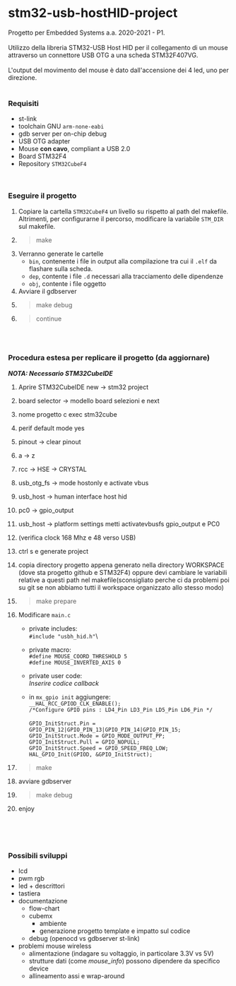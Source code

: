 # stm32-usb-hostHID-project
Progetto per Embedded Systems a.a. 2020-2021 - P1. \
\
Utilizzo della libreria STM32-USB Host HID per il collegamento di un mouse attraverso un connettore USB OTG a una scheda STM32F407VG. \
\
L'output del movimento del mouse è dato dall'accensione dei 4 led, uno per direzione. 
<br><br>

### **Requisiti**
* st-link
* toolchain GNU ``arm-none-eabi``
* gdb server per on-chip debug
* USB OTG adapter
* Mouse **con cavo**, compliant a USB 2.0
* Board STM32F4
* Repository ``STM32CubeF4``

<br>

### **Eseguire il progetto**
1. Copiare la cartella ``STM32CubeF4`` un livello su rispetto al path del makefile. Altrimenti, per configurarne il percorso, modificare la variabile ``STM_DIR`` sul makefile.
2. >make
3. Verranno generate le cartelle
    * ``bin``, contenente i file in output alla compilazione tra cui il ``.elf`` da flashare sulla scheda.
    * ``dep``, contente i file ``.d`` necessari alla tracciamento delle dipendenze
    * ``obj``, contente i file oggetto
4. Avviare il gdbserver
5. >make debug
6. >continue

<br><br>

### **Procedura estesa per replicare il progetto (da aggiornare)**

***NOTA: Necessario STM32CubeIDE***
1. Aprire STM32CubeIDE new → stm32 project
2. board selector → modello board selezioni e next
3. nome progetto c exec stm32cube
4. perif default mode yes
5. pinout → clear pinout
6. a → z
7. rcc → HSE → CRYSTAL
8. usb_otg_fs → mode hostonly e activate vbus 
9. usb_host → human interface host hid 
10. pc0 → gpio_output 
11. usb_host → platform settings metti activatevbusfs    gpio_output e PC0
12. (verifica clock 168 Mhz e 48 verso USB)
13. ctrl s e generate project 
14. copia directory progetto appena generato nella directory WORKSPACE (dove sta progetto github e STM32F4)
	oppure devi cambiare le variabili relative a questi path nel makefile(sconsigliato perche ci da problemi poi su git se non abbiamo tutti il workspace organizzato allo stesso modo)
	
15. >make prepare 

16. Modificare ``main.c``
    * private includes:\
    <code>#include "usbh_hid.h"</code>\
    * private macro:\
    <code>#define MOUSE_COORD_THRESHOLD 5   </code>\
    <code>#define     MOUSE_INVERTED_AXIS 0 </code>
    * private user code:\
    *Inserire codice callback*
    
    * in <code>mx_gpio init</code> aggiungere: \
	  <code>__HAL_RCC_GPIOD_CLK_ENABLE(); </code>\
	  <code>/*Configure GPIO pins : LD4_Pin LD3_Pin LD5_Pin LD6_Pin */ </code>\
	  <code>GPIO_InitStruct.Pin = GPIO_PIN_12|GPIO_PIN_13|GPIO_PIN_14|GPIO_PIN_15; </code>\
	  <code>GPIO_InitStruct.Mode = GPIO_MODE_OUTPUT_PP; </code>\
	  <code>GPIO_InitStruct.Pull = GPIO_NOPULL; </code>\
	  <code>GPIO_InitStruct.Speed = GPIO_SPEED_FREQ_LOW; </code>\
	  <code>HAL_GPIO_Init(GPIOD, &GPIO_InitStruct); </code>		
		
17. >make
18. avviare gdbserver
19. >make debug 
20. enjoy
	
	
<br><br><br>

### **Possibili sviluppi**

* lcd
* pwm rgb
* led + descrittori
* tastiera
* documentazione
    * flow-chart
    * cubemx
        * ambiente
        * generazione progetto template e impatto sul codice
    * debug (openocd vs gdbserver st-link)
* problemi mouse wireless
    * alimentazione (indagare su voltaggio, in particolare 3.3V vs 5V)
    * strutture dati (come *mouse_info*) possono dipendere da specifico device
    * allineamento assi e wrap-around	
